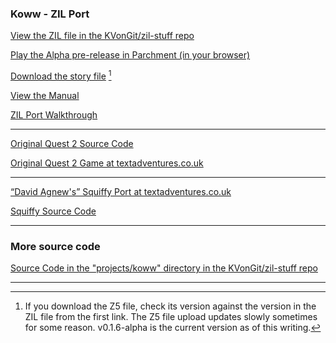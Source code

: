 ### Koww - ZIL Port

[View the ZIL file in the KVonGit/zil-stuff repo](https://github.com/KVonGit/zil-stuff/blob/main/projects/koww/koww.zil)

[Play the Alpha pre-release in Parchment (in your browser)](KOWW.z5.html)

[Download the story file](https://github.com/KVonGit/zil-stuff/raw/refs/heads/main/projects/koww/KOWW.z5) [^1]

[View the Manual](KOWW%20Manual.html)

[ZIL Port Walkthrough](https://github.com/KVonGit/zil-stuff/blob/main/projects/koww/koww-z-walkthrough.txt)

[^1]: If you download the Z5 file, check its version against the version in the ZIL file from the first link. The Z5 file upload updates slowly sometimes for some reason. v0.1.6-alpha is the current version as of this writing.

---
[Original Quest 2 Source Code](https://github.com/KVonGit/zil-stuff/blob/main/projects/koww/quest_v2/KOWW1.ASL)

[Original Quest 2 Game at textadventures.co.uk](https://textadventures.co.uk/games/view/nalydifu9eqbcgy0pcyceq/the-adventures-of-koww-the-magician)

---
[“David Agnew's” Squiffy Port at textadventures.co.uk](https://textadventures.co.uk/games/view/r8vdjymvf06yfhqlq3zwfa/the-adventures-of-koww-the-magician-squiffy-port)

[Squiffy Source Code](https://github.com/KVonGit/zil-stuff/blob/main/projects/koww/sq/KOWW.squiffy)

---
### More source code
[Source Code in the "projects/koww" directory in the KVonGit/zil-stuff repo](https://github.com/KVonGit/zil-stuff/tree/main/projects/koww)

---